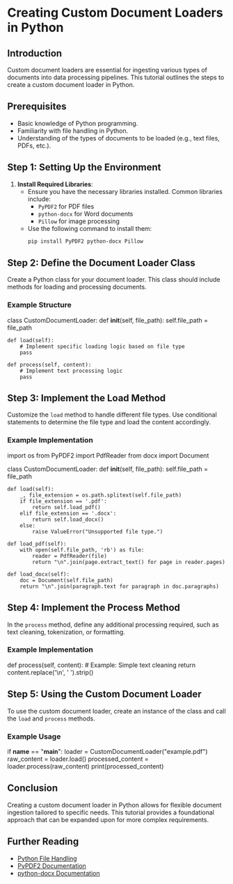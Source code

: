 # Creating Custom Document Loaders in Python

## Introduction
Custom document loaders are essential for ingesting various types of documents into data processing pipelines. This tutorial outlines the steps to create a custom document loader in Python.

## Prerequisites
- Basic knowledge of Python programming.
- Familiarity with file handling in Python.
- Understanding of the types of documents to be loaded (e.g., text files, PDFs, etc.).

## Step 1: Setting Up the Environment
1. **Install Required Libraries**:
   - Ensure you have the necessary libraries installed. Common libraries include:
     - `PyPDF2` for PDF files
     - `python-docx` for Word documents
     - `Pillow` for image processing
   - Use the following command to install them:
     ```bash
     pip install PyPDF2 python-docx Pillow

## Step 2: Define the Document Loader Class
Create a Python class for your document loader. This class should include methods for loading and processing documents.

### Example Structure
class CustomDocumentLoader:
    def __init__(self, file_path):
        self.file_path = file_path

    def load(self):
        # Implement specific loading logic based on file type
        pass

    def process(self, content):
        # Implement text processing logic
        pass
## Step 3: Implement the Load Method
Customize the `load` method to handle different file types. Use conditional statements to determine the file type and load the content accordingly.

### Example Implementation
import os
from PyPDF2 import PdfReader
from docx import Document

class CustomDocumentLoader:
    def __init__(self, file_path):
        self.file_path = file_path

    def load(self):
        _, file_extension = os.path.splitext(self.file_path)
        if file_extension == '.pdf':
            return self.load_pdf()
        elif file_extension == '.docx':
            return self.load_docx()
        else:
            raise ValueError("Unsupported file type.")

    def load_pdf(self):
        with open(self.file_path, 'rb') as file:
            reader = PdfReader(file)
            return "\n".join(page.extract_text() for page in reader.pages)

    def load_docx(self):
        doc = Document(self.file_path)
        return "\n".join(paragraph.text for paragraph in doc.paragraphs)
## Step 4: Implement the Process Method
In the `process` method, define any additional processing required, such as text cleaning, tokenization, or formatting.

### Example Implementation
def process(self, content):
        # Example: Simple text cleaning
        return content.replace('\n', ' ').strip()
## Step 5: Using the Custom Document Loader
To use the custom document loader, create an instance of the class and call the `load` and `process` methods.

### Example Usage
if __name__ == "__main__":
    loader = CustomDocumentLoader("example.pdf")
    raw_content = loader.load()
    processed_content = loader.process(raw_content)
    print(processed_content)
## Conclusion
Creating a custom document loader in Python allows for flexible document ingestion tailored to specific needs. This tutorial provides a foundational approach that can be expanded upon for more complex requirements.

## Further Reading
- [Python File Handling](https://docs.python.org/3/tutorial/inputoutput.html#reading-and-writing-files)
- [PyPDF2 Documentation](https://pypdf2.readthedocs.io/en/latest/)
- [python-docx Documentation](https://python-docx.readthedocs.io/en/latest/)